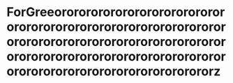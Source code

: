 # ForGreeorororororororororororororororororororororororororororororororororororororororororororororororororororororororororororororororororororororororororororororororororororororz
